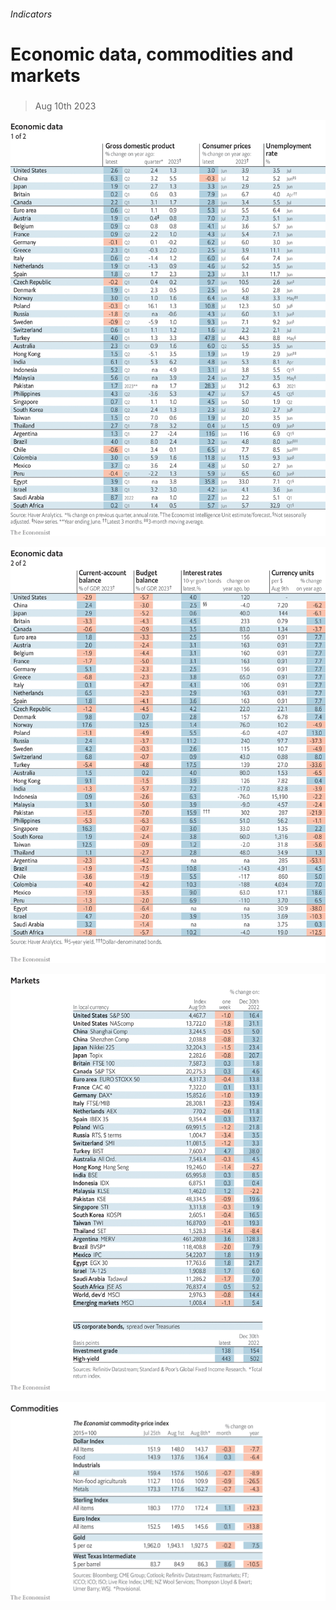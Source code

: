 ###### Indicators

# Economic data, commodities and markets 

#####  

> Aug 10th 2023 

![image](images/20230812_INT101.png) 


![image](images/20230812_INT102.png) 


![image](images/20230812_INT201.png) 


![image](images/20230812_INT401.png) 


